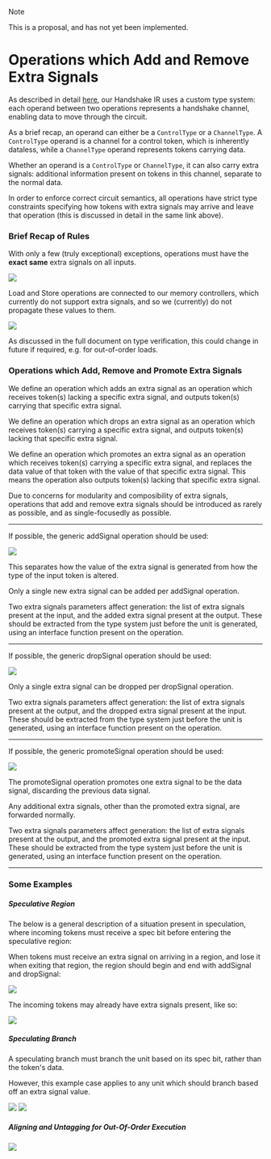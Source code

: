 
> [!NOTE]
> This is a proposal, and has not yet been implemented. 

# Operations which Add and Remove Extra Signals

As described in detail [here](https://github.com/EPFL-LAP/dynamatic/blob/main/docs/Specs/ExtraSignalsTypeVerification.md), our Handshake IR uses a custom type system: each operand between two operations represents a handshake channel, enabling data to move through the circuit.

As a brief recap, an operand can either be a `ControlType` or a `ChannelType`. A `ControlType` operand is a channel for a control token, which is inherently dataless, while a `ChannelType` operand represents tokens carrying data. 

Whether an operand is a `ControlType` or `ChannelType`, it can also carry extra signals: additional information present on tokens in this channel, separate to the normal data.

In order to enforce correct circuit semantics, all operations have strict type constraints specifying how tokens with extra signals may arrive and leave that operation (this is discussed in detail in the same link above).

### Brief Recap of Rules

With only a few (truly exceptional) exceptions, operations must have the **exact same** extra signals on all inputs.
 
![](figs/AddDropPromoteExtraSignals/addi.png)

Load and Store operations are connected to our memory controllers, which currently do not support extra signals, and so we (currently) do not propagate these values to them. 

![](figs/AddDropPromoteExtraSignals/load.png)

As discussed in the full document on type verification, this could change in future if required, e.g. for out-of-order loads.

### Operations which Add, Remove and Promote Extra Signals

We define an operation which adds an extra signal as an operation which receives token(s) lacking a specific extra signal, and outputs token(s) carrying that specific extra signal. 

We define an operation which drops an extra signal as an operation which receives token(s) carrying a specific extra signal, and outputs token(s) lacking that specific extra signal. 

We define an operation which promotes an extra signal as an operation which receives token(s) carrying a specific extra signal, and replaces the data value of that token with the value of that specific extra signal. This means the operation also outputs token(s) lacking that specific extra signal.

Due to concerns for modularity and composibility of extra signals, operations that add and remove extra signals should be introduced as rarely as possible, and as single-focusedly as possible.

---

If possible, the generic addSignal operation should be used:

![](figs/AddDropPromoteExtraSignals/addSignal.png)

This separates how the value of the extra signal is generated from how the type of the input token is altered. 

Only a single new extra signal can be added per addSignal operation.


Two extra signals parameters affect generation: the list of extra signals present at the input, and the added extra signal present at the output. These should be extracted from the type system just before the unit is generated, using an interface function present on the operation.

---

If possible, the generic dropSignal operation should be used:

![](figs/AddDropPromoteExtraSignals/dropSignal.png)

Only a single extra signal can be dropped per dropSignal operation.

Two extra signals parameters affect generation: the list of extra signals present at the output, and the dropped extra signal present at the input. These should be extracted from the type system just before the unit is generated, using an interface function present on the operation.

---

If possible, the generic promoteSignal operation should be used:

![](figs/AddDropPromoteExtraSignals/promoteSignal.png)

The promoteSignal operation promotes one extra signal to be the data signal, discarding the previous data signal.

Any additional extra signals, other than the promoted extra signal, are forwarded normally.

Two extra signals parameters affect generation: the list of extra signals present at the output, and the promoted extra signal present at the input. These should be extracted from the type system just before the unit is generated, using an interface function present on the operation.

---

### Some Examples

##### Speculative Region

The below is a general description of a situation present in speculation, where incoming tokens must receive a spec bit before entering the speculative region:

When tokens must receive an extra signal on arriving in a region, and lose it when exiting that region, the region should begin and end with addSignal and dropSignal:

![](figs/AddDropPromoteExtraSignals/extraSignalRegion.png)

The incoming tokens may already have extra signals present, like so: 

![](figs/AddDropPromoteExtraSignals/extraSignalRegion2.png)


##### Speculating Branch

A speculating branch must branch the unit based on its spec bit, rather than the token's data.

However, this example case applies to any unit which should branch based off an extra signal value.

![](figs/AddDropPromoteExtraSignals/specBranch.png)
![](figs/AddDropPromoteExtraSignals/specBranch2.png)


##### Aligning and Untagging for Out-Of-Order Execution

![](figs/AddDropPromoteExtraSignals/align_and_untag.png)

